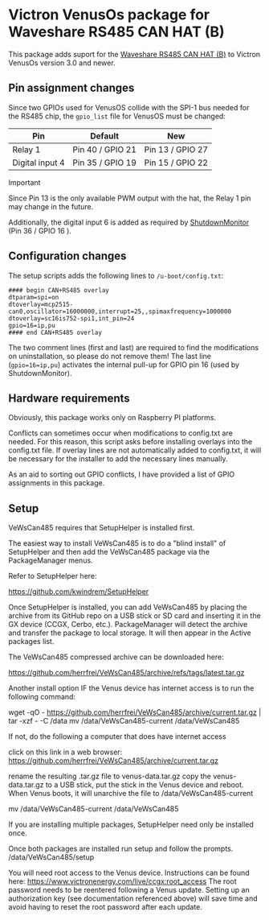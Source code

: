 # Victron VenusOs package for Waveshare RS485 CAN HAT (B)

This package adds suport for the [Waveshare RS485 CAN HAT (B)](https://www.waveshare.com/rs485-can-hat-b.htm
) to Victron VenusOs version 3.0 and newer.

## Pin assignment changes

Since two GPIOs used for VenusOS collide with the SPI-1 bus needed for the RS485 chip, the `gpio_list` file for VenusOS must be changed:

| Pin             | Default          | New              |
| --------------- | ---------------- | ---------------- |
| Relay 1         | Pin 40 / GPIO 21 | Pin 13 / GPIO 27 |
| Digital input 4 | Pin 35 / GPIO 19 | Pin 15 / GPIO 22 |

> [!IMPORTANT]  
> Since Pin 13 is the only available PWM output with the hat, the Relay 1 pin may change in the future.

Additionally, the digital input 6 is added as required by [ShutdownMonitor](https://github.com/kwindrem/ShutdownMonitor) (Pin 36 / GPIO 16
).

## Configuration changes

The setup scripts adds the following lines to `/u-boot/config.txt`:

	#### begin CAN+RS485 overlay
    dtparam=spi=on
	dtoverlay=mcp2515-can0,oscillator=16000000,interrupt=25,,spimaxfrequency=1000000
	dtoverlay=sc16is752-spi1,int_pin=24
	gpio=16=ip,pu
    #### end CAN+RS485 overlay

The two comment lines (first and last) are required to find the modifications on uninstallation, so please do not remove them!
The last line (`gpio=16=ip,pu`) activates the internal pull-up for GPIO pin 16 (used by ShutdownMonitor).

## Hardware requirements

Obviously, this package works only on Raspberry PI platforms.

Conflicts can sometimes occur when modifications to config.txt are needed.
For this reason, this script asks before installing overlays into the config.txt file.
If overlay lines are not automatically added to config.txt, it will be necessary for the installer to add the necessary lines manually.

As an aid to sorting out GPIO conflicts, I have provided a list of GPIO assignments in this package.

## Setup

VeWsCan485 requires that SetupHelper is installed first.

The easiest way to install VeWsCan485 is to do a "blind install" of SetupHelper and then add the VeWsCan485 package via the PackageManager menus.

Refer to SetupHelper here:

https://github.com/kwindrem/SetupHelper

Once SetupHelper is installed, you can add VeWsCan485 by placing the archive from its GitHub repo on a USB stick or SD card and inserting it in the GX device (CCGX, Cerbo, etc.). PackageManager will detect the archive and transfer the package to local storage. It will then appear in the Active packages list.

The VeWsCan485 compressed archive can be downloaded here:

https://github.com/herrfrei/VeWsCan485/archive/refs/tags/latest.tar.gz

Another install option IF the Venus device has internet access is to run the following command:

wget -qO - https://github.com/herrfrei/VeWsCan485/archive/current.tar.gz | tar -xzf - -C /data
mv /data/VeWsCan485-current /data/VeWsCan485

If not, do the following a computer that does have internet access

click on this link in a web browser:
https://github.com/herrfrei/VeWsCan485/archive/current.tar.gz

rename the resulting .tar.gz file to venus-data.tar.gz
copy the venus-data.tar.gz to a USB stick,
put the stick in the Venus device and reboot.
When Venus boots, it will unarchive the file to /data/VeWsCan485-current

mv /data/VeWsCan485-current /data/VeWsCan485

If you are installing multiple packages, SetupHelper need only be installed once.

Once both packages are installed run setup and follow the prompts.
/data/VeWsCan485/setup

You will need root access to the Venus device. Instructions can be found here:
https://www.victronenergy.com/live/ccgx:root_access
The root password needs to be reentered following a Venus update.
Setting up an authorization key (see documentation referenced above) will save time and avoid having to reset the root password after each update.
